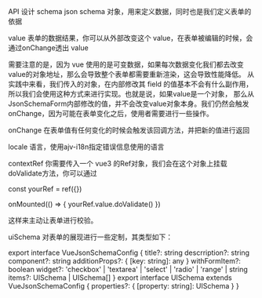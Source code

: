 API 设计
<JsonSchemaForm
  schema={schema}
  value={value}
  onChange={handleChange}
  locale={locale}
  contextRef={someRef}
  uiSchema={uiSchema}
/>
schema
json schema 对象，用来定义数据，同时也是我们定义表单的依据

value
表单的数据结果，你可以从外部改变这个 value，在表单被编辑的时候，会通过onChange透出 value

需要注意的是，因为 vue 使用的是可变数据，如果每次数据变化我们都去改变value的对象地址，那么会导致整个表单都需要重新渲染，这会导致性能降低。 从实践中来看，我们传入的对象，在内部修改其 field 的值基本不会有什么副作用，所以我们会使用这种方式来进行实现。也就是说，如果value是一个对象， 那么从JsonSchemaForm内部修改的值，并不会改变value对象本身。我们仍然会触发onChange，因为可能在表单变化之后，使用者需要进行一些操作。

onChange
在表单值有任何变化的时候会触发该回调方法，并把新的值进行返回

locale
语言，使用ajv-i18n指定错误信息使用的语言

contextRef
你需要传入一个 vue3 的Ref对象，我们会在这个对象上挂载doValidate方法，你可以通过

const yourRef = ref({})

onMounted(() => {
  yourRef.value.doValidate()
})

<JsonSchemaForm contextRef={yourRef} />
这样来主动让表单进行校验。

uiSchema
对表单的展现进行一些定制，其类型如下：

export interface VueJsonSchemaConfig {
  title?: string
  descrription?: string
  component?: string
  additionProps?: {
    [key: string]: any
  }
  withFormItem?: boolean
  widget?: 'checkbox' | 'textarea' | 'select' | 'radio' | 'range' | string
  items?: UISchema | UISchema[]
}
export interface UISchema extends VueJsonSchemaConfig {
  properties?: {
    [property: string]: UISchema
  }
}